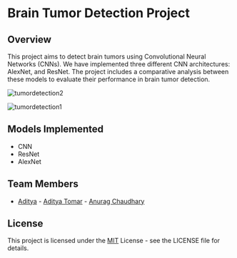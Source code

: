 
# Brain Tumor Detection Project

## Overview
This project aims to detect brain tumors using Convolutional Neural Networks (CNNs). We have implemented three different CNN architectures: AlexNet, and ResNet. The project includes a comparative analysis between these models to evaluate their performance in brain tumor detection.

![tumordetection2](https://github.com/CodeX-Addy/Brain_Tumor_Detection/assets/104416643/5f34b11b-83d8-4405-b9df-48be70ab64af)

![tumordetection1](https://github.com/CodeX-Addy/Brain_Tumor_Detection/assets/104416643/42553049-2b15-48fe-9da1-ea94571c3d1c)


## Models Implemented

- CNN
- ResNet
- AlexNet
## Team Members

- [Aditya](https://www.github.com/banzom)  - [Aditya Tomar](https://www.github.com/CodeX-Addy)  - [Anurag Chaudhary](https://www.github.com/anurag1chaudhary)

## License
This project is licensed under the [MIT](https://choosealicense.com/licenses/mit/) License - see the LICENSE file for details.
